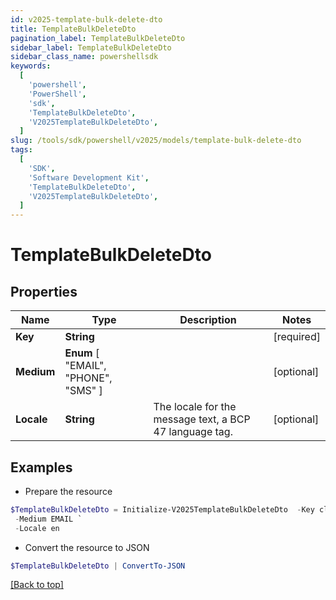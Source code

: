 ```yaml
---
id: v2025-template-bulk-delete-dto
title: TemplateBulkDeleteDto
pagination_label: TemplateBulkDeleteDto
sidebar_label: TemplateBulkDeleteDto
sidebar_class_name: powershellsdk
keywords:
  [
    'powershell',
    'PowerShell',
    'sdk',
    'TemplateBulkDeleteDto',
    'V2025TemplateBulkDeleteDto',
  ]
slug: /tools/sdk/powershell/v2025/models/template-bulk-delete-dto
tags:
  [
    'SDK',
    'Software Development Kit',
    'TemplateBulkDeleteDto',
    'V2025TemplateBulkDeleteDto',
  ]
---
```


# TemplateBulkDeleteDto

## Properties

| Name | Type | Description | Notes |
| --- | --- | --- | --- |
| **Key** | **String** |  | [required] |
| **Medium** | **Enum** [ "EMAIL", "PHONE", "SMS" ] |  | [optional] |
| **Locale** | **String** | The locale for the message text, a BCP 47 language tag. | [optional] |

## Examples

- Prepare the resource

```powershell
$TemplateBulkDeleteDto = Initialize-V2025TemplateBulkDeleteDto  -Key cloud_manual_work_item_summary `
 -Medium EMAIL `
 -Locale en
```

- Convert the resource to JSON

```powershell
$TemplateBulkDeleteDto | ConvertTo-JSON
```

[[Back to top]](#)
